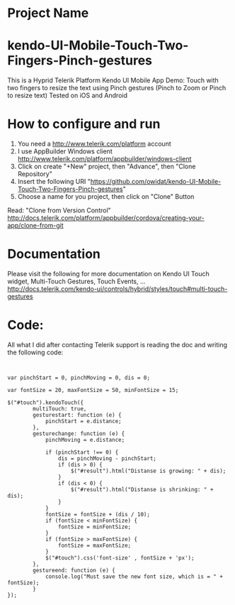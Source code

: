 # Project Name
# kendo-UI-Mobile-Touch-Two-Fingers-Pinch-gestures
This is a Hyprid Telerik Platform Kendo UI Mobile App Demo: Touch with two fingers to resize the text using Pinch gestures (Pinch to Zoom or Pinch to resize text)
Tested on iOS and Android

# How to configure and run
1. You need a http://www.telerik.com/platform account
2. I use AppBuilder Windows client http://www.telerik.com/platform/appbuilder/windows-client
3. Click on create "+New" project, then "Advance", then "Clone Repository"
4. Insert the following URI "https://github.com/owidat/kendo-UI-Mobile-Touch-Two-Fingers-Pinch-gestures"
5. Choose a name for you project, then click on "Clone" Button

Read: "Clone from Version Control" http://docs.telerik.com/platform/appbuilder/cordova/creating-your-app/clone-from-git

# Documentation
Please visit the following for more documentation on Kendo UI Touch widget, Multi-Touch Gestures, Touch Events, ...
http://docs.telerik.com/kendo-ui/controls/hybrid/styles/touch#multi-touch-gestures

# Code:
All what I did after contacting Telerik support is reading the doc and writing the following code:
<pre><code>

var pinchStart = 0, pinchMoving = 0, dis = 0;
        
var fontSize = 20, maxFontSize = 50, minFontSize = 15;
        
$("#touch").kendoTouch({
        multiTouch: true,
        gesturestart: function (e) {
            pinchStart = e.distance;
        },
        gesturechange: function (e) {
            pinchMoving = e.distance;
 
            if (pinchStart !== 0) {
                dis = pinchMoving - pinchStart;
                if (dis > 0) {
					$("#result").html("Distanse is growing: " + dis);
                }
                if (dis < 0) {
					$("#result").html("Distanse is shrinking: " + dis);
                }
            }
            fontSize = fontSize + (dis / 10);
            if (fontSize < minFontSize) {
                fontSize = minFontSize; 
            }
            if (fontSize > maxFontSize) {
                fontSize = maxFontSize; 
            }
            $("#touch").css('font-size' , fontSize + 'px');
        },
        gestureend: function (e) {
            console.log("Must save the new font size, which is = " + fontSize);
        }
});
</code></pre>
